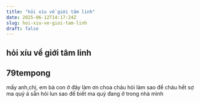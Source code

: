 ```yaml
---
title: "hỏi xíu về giới tâm linh"
date: 2025-06-12T14:17:24Z
slug: hoi-xiu-ve-gioi-tam-linh
draft: false
---
```


## hỏi xíu về giới tâm linh

## 79tempong

mấy anh,chị, em bà con ở đây làm ơn choa cháu hỏi làm sao để cháu hết sợ ma quỷ á sẵn hỏi lun sao để biết ma quỷ đang ở trong nhà mình